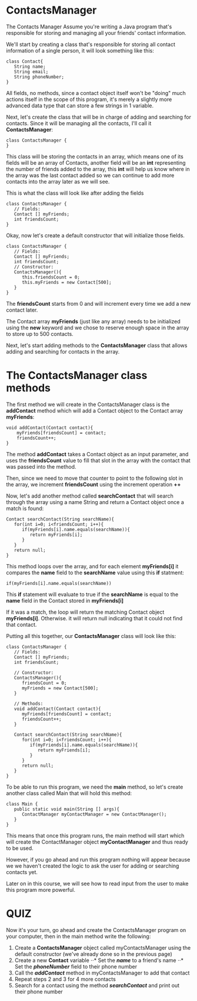 # ContactsManager

The Contacts Manager
Assume you're writing a Java program that's responsible for storing and managing all your friends' contact information.

We'll start by creating a class that's responsible for storing all contact information of a single person, it will look something like this:

    class Contact{
       String name;
       String email;
       String phoneNumber;
    }

All fields, no methods, since a contact object itself won't be "doing" much actions itself in the scope of this program, it's merely a slightly more advanced data type that can store a few strings in 1 variable.

Next, let's create the class that will be in charge of adding and searching for contacts. Since it will be managing all the contacts, I'll call it **ContactsManager**:

    class ContactsManager {
    }
    
This class will be storing the contacts in an array, which means one of its fields will be an array of Contacts, another field will be an **int** representing the number of friends added to the array, this **int** will help us know where in the array was the last contact added so we can continue to add more contacts into the array later as we will see.

This is what the class will look like after adding the fields

    class ContactsManager {
       // Fields:
       Contact [] myFriends;
       int friendsCount;
    }

Okay, now let's create a default constructor that will initialize those fields.

    class ContactsManager {
       // Fields:
       Contact [] myFriends;
       int friendsCount;
       // Constructor:
       ContactsManager(){
          this.friendsCount = 0;
          this.myFriends = new Contact[500];
       }
    }

The **friendsCount** starts from 0 and will increment every time we add a new contact later.

The Contact array **myFriends** (just like any array) needs to be initialized using the **new** keyword and we chose to reserve enough space in the array to store up to 500 contacts.

Next, let's start adding methods to the **ContactsManager** class that allows adding and searching for contacts in the array.

# The ContactsManager class methods

The first method we will create in the ContactsManager class is the **addContact** method which will add a Contact object to the Contact array **myFriends**:

    void addContact(Contact contact){
        myFriends[friendsCount] = contact;
        friendsCount++;
    }
    
The method **addContact** takes a Contact object as an input parameter, and uses the **friendsCount** value to fill that slot in the array with the contact that was passed into the method.

Then, since we need to move that counter to point to the following slot in the array, we increment **friendsCount** using the increment operation **++**

Now, let's add another method called **searchContact** that will search through the array using a name String and return a Contact object once a match is found:

    Contact searchContact(String searchName){
       for(int i=0; i<friendsCount; i++){
          if(myFriends[i].name.equals(searchName)){
             return myFriends[i];
          }
       }
       return null;
    }

This method loops over the array, and for each element **myFriends[i]** it compares the **name** field to the **searchName** value using this **if** statment:

    if(myFriends[i].name.equals(searchName))
    
This **if** statement will evaluate to true if the **searchName** is equal to the **name** field in the Contact stored in **myFriends[i]**

If it was a match, the loop will return the matching Contact object **myFriends[i]**. Otherwise. it will return null indicating that it could not find that contact.

Putting all this together, our **ContactsManager** class will look like this:

    class ContactsManager {
       // Fields:
       Contact [] myFriends;
       int friendsCount;

       // Constructor:
       ContactsManager(){
          friendsCount = 0;
          myFriends = new Contact[500];
       }

       // Methods:
       void addContact(Contact contact){
          myFriends[friendsCount] = contact;
          friendsCount++;
       }

       Contact searchContact(String searchName){
          for(int i=0; i<friendsCount; i++){
             if(myFriends[i].name.equals(searchName)){
                return myFriends[i];
             }
          }
          return null;
       }
    }

To be able to run this program, we need the **main** method, so let's create another class called Main that will hold this method:

    class Main {
       public static void main(String [] args){
          ContactManager myContactManager = new ContactManager();
       }
    }
    
This means that once this program runs, the main method will start which will create the ContactManager object **myContactManager** and thus ready to be used.

However, if you go ahead and run this program nothing will appear because we we haven't created the logic to ask the user for adding or searching contacts yet.

Later on in this course, we will see how to read input from the user to make this program more powerful.

# QUIZ

Now it's your turn, go ahead and create the ContactsManager program on your computer, then in the main method write the following:

1. Create a **ContactsManager** object called myContactsManager using the default constructor (we've already done so in the previous page)
2. Create a new **Contact** variable
⋅⋅* Set the ***name*** to a friend's name
⋅⋅* Set the ***phoneNumber*** field to their phone number
3. Call the ***addContact*** method in myContactsManager to add that contact
4. Repeat steps 2 and 3 for 4 more contacts
5. Search for a contact using the method ***searchContact*** and print out their phone number
